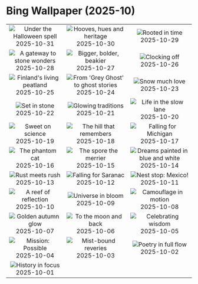 # Bing Wallpaper (2025-10)

|  |  |  |
|:---:|:---:|:---:|
| ![](https://www.bing.com/th?id=OHR.BranCastle_EN-GB2930979213_400x240.jpg "Under the Halloween spell") 2025-10-31 | ![](https://www.bing.com/th?id=OHR.PushkarFair_EN-GB3870790222_400x240.jpg "Hooves, hues and heritage") 2025-10-30 | ![](https://www.bing.com/th?id=OHR.FanalForest_EN-GB3845896505_400x240.jpg "Rooted in time") 2025-10-29 |
| ![](https://www.bing.com/th?id=OHR.TepliceRocks_EN-GB3818536107_400x240.jpg "A gateway to stone wonders") 2025-10-28 | ![](https://www.bing.com/th?id=OHR.AfricanRaven_EN-GB3785387714_400x240.jpg "Bigger, bolder, beakier") 2025-10-27 | ![](https://www.bing.com/th?id=OHR.DSTEnds2025_EN-GB3762675856_400x240.jpg "Clocking off") 2025-10-26 |
| ![](https://www.bing.com/th?id=OHR.MartimoaapaFinland_EN-GB3880674254_400x240.jpg "Finland's living peatland") 2025-10-25 | ![](https://www.bing.com/th?id=OHR.QueenMary_EN-GB3607133063_400x240.jpg "From 'Grey Ghost' to ghost stories") 2025-10-24 | ![](https://www.bing.com/th?id=OHR.SnowLeopard_EN-GB3426907402_400x240.jpg "Snow much love") 2025-10-23 |
| ![](https://www.bing.com/th?id=OHR.BulgariaRocks_EN-GB3300175834_400x240.jpg "Set in stone") 2025-10-22 | ![](https://www.bing.com/th?id=OHR.DiyaDiwali_EN-GB8694229403_400x240.jpg "Glowing traditions") 2025-10-21 | ![](https://www.bing.com/th?id=OHR.HoffmansSloth_EN-GB2702154812_400x240.jpg "Life in the slow lane") 2025-10-20 |
| ![](https://www.bing.com/th?id=OHR.AppleHarvest_EN-GB2257227722_400x240.jpg "Sweet on science") 2025-10-19 | ![](https://www.bing.com/th?id=OHR.SilburyHill_EN-GB2103957342_400x240.jpg "The hill that remembers") 2025-10-18 | ![](https://www.bing.com/th?id=OHR.RockRiverFalls_EN-GB1931975271_400x240.jpg "Falling for Michigan") 2025-10-17 |
| ![](https://www.bing.com/th?id=OHR.SiberianLynx_EN-GB8420087403_400x240.jpg "The phantom cat") 2025-10-16 | ![](https://www.bing.com/th?id=OHR.AmethystLaccaria_EN-GB8262001695_400x240.jpg "The spore the merrier") 2025-10-15 | ![](https://www.bing.com/th?id=OHR.OiaSantorini_EN-GB8058945435_400x240.jpg "Dreams painted in blue and white") 2025-10-14 |
| ![](https://www.bing.com/th?id=OHR.StarlingBrighton2025_EN-GB5939254897_400x240.jpg "Rust meets rush") 2025-10-13 | ![](https://www.bing.com/th?id=OHR.SaranacLake_EN-GB5589818058_400x240.jpg "Falling for Saranac") 2025-10-12 | ![](https://www.bing.com/th?id=OHR.WoodDuckHen_EN-GB5445479640_400x240.jpg "Nest stop: Mexico!") 2025-10-11 |
| ![](https://www.bing.com/th?id=OHR.MonurikiFiji_EN-GB5307318194_400x240.jpg "A reef of reflection") 2025-10-10 | ![](https://www.bing.com/th?id=OHR.WebbPillars_EN-GB5169547738_400x240.jpg "Universe in bloom") 2025-10-09 | ![](https://www.bing.com/th?id=OHR.OctopusCyanea_EN-GB5018105251_400x240.jpg "Camouflage in motion") 2025-10-08 |
| ![](https://www.bing.com/th?id=OHR.RidgwayAspens_EN-GB4884464302_400x240.jpg "Golden autumn glow") 2025-10-07 | ![](https://www.bing.com/th?id=OHR.AnshunBridge_EN-GB4728597345_400x240.jpg "To the moon and back") 2025-10-06 | ![](https://www.bing.com/th?id=OHR.TeacherOwl_EN-GB4585864931_400x240.jpg "Celebrating wisdom") 2025-10-05 |
| ![](https://www.bing.com/th?id=OHR.DragonEndeavour_EN-GB3820575849_400x240.jpg "Mission: Possible") 2025-10-04 | ![](https://www.bing.com/th?id=OHR.SkyeHeather_EN-GB3363939992_400x240.jpg "Mist-bound reveries") 2025-10-03 | ![](https://www.bing.com/th?id=OHR.NationalPoetryDay2025_EN-GB3464467927_400x240.jpg "Poetry in full flow") 2025-10-02 |
| ![](https://www.bing.com/th?id=OHR.BlackMonthUK2025_EN-GB0715842244_400x240.jpg "History in focus") 2025-10-01 |  |  |
